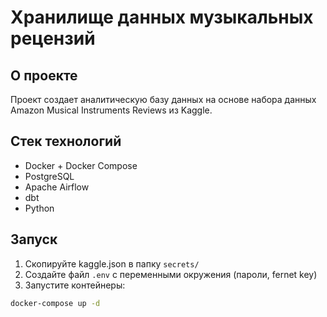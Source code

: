 # Хранилище данных музыкальных рецензий

## О проекте

Проект создает аналитическую базу данных на основе набора данных Amazon Musical Instruments Reviews из Kaggle.

## Стек технологий

- Docker + Docker Compose
- PostgreSQL
- Apache Airflow
- dbt
- Python

## Запуск

1. Скопируйте kaggle.json в папку `secrets/`
2. Создайте файл `.env` с переменными окружения (пароли, fernet key)
3. Запустите контейнеры:

```bash
docker-compose up -d
